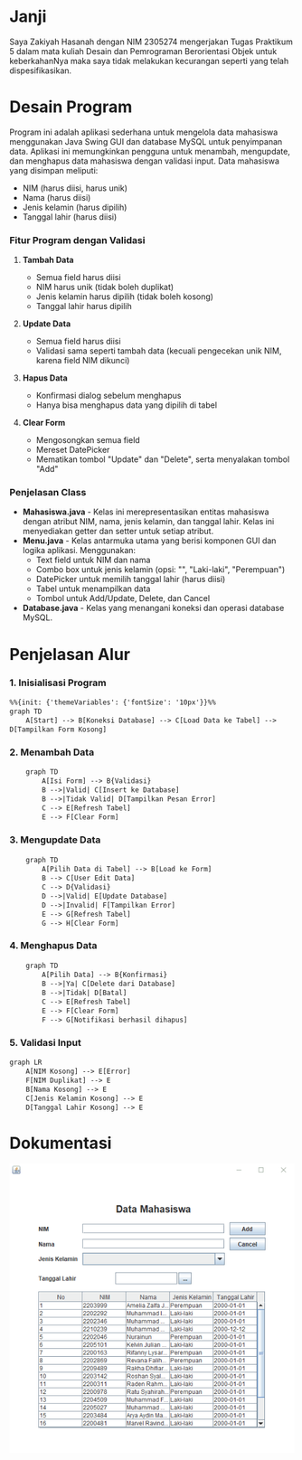 # Janji
Saya Zakiyah Hasanah dengan NIM 2305274 mengerjakan Tugas Praktikum 5 dalam mata kuliah Desain dan Pemrograman Berorientasi Objek untuk keberkahanNya maka saya tidak melakukan kecurangan seperti yang telah dispesifikasikan.

# Desain Program
Program ini adalah aplikasi sederhana untuk mengelola data mahasiswa menggunakan Java Swing GUI dan database MySQL untuk penyimpanan data. Aplikasi ini memungkinkan pengguna untuk menambah, mengupdate, dan menghapus data mahasiswa dengan validasi input. Data mahasiswa yang disimpan meliputi:
- NIM (harus diisi, harus unik)
- Nama (harus diisi)
- Jenis kelamin (harus dipilih)
- Tanggal lahir (harus diisi)

### Fitur Program dengan Validasi
1. **Tambah Data** 
   - Semua field harus diisi
   - NIM harus unik (tidak boleh duplikat)
   - Jenis kelamin harus dipilih (tidak boleh kosong)
   - Tanggal lahir harus dipilih

2. **Update Data** 
   - Semua field harus diisi
   - Validasi sama seperti tambah data (kecuali pengecekan unik NIM, karena field NIM dikunci)

3. **Hapus Data** 
   - Konfirmasi dialog sebelum menghapus
   - Hanya bisa menghapus data yang dipilih di tabel

4. **Clear Form** 
   - Mengosongkan semua field
   - Mereset DatePicker
   - Mematikan tombol "Update" dan "Delete", serta menyalakan tombol "Add"

### Penjelasan Class
* **Mahasiswa.java** - Kelas ini merepresentasikan entitas mahasiswa dengan atribut NIM, nama, jenis kelamin, dan tanggal lahir. Kelas ini menyediakan getter dan setter untuk setiap atribut.
* **Menu.java** - Kelas antarmuka utama yang berisi komponen GUI dan logika aplikasi. Menggunakan:
  - Text field untuk NIM dan nama
  - Combo box untuk jenis kelamin (opsi: "", "Laki-laki", "Perempuan")
  - DatePicker untuk memilih tanggal lahir (harus diisi)
  - Tabel untuk menampilkan data
  - Tombol untuk Add/Update, Delete, dan Cancel
* **Database.java** - Kelas yang menangani koneksi dan operasi database MySQL.


# Penjelasan Alur
### 1. **Inisialisasi Program** 
```mermaid
%%{init: {'themeVariables': {'fontSize': '10px'}}%%
graph TD
    A[Start] --> B[Koneksi Database] --> C[Load Data ke Tabel] --> D[Tampilkan Form Kosong]
```

### 2. **Menambah Data**
```mermaid
    graph TD
        A[Isi Form] --> B{Validasi}
        B -->|Valid| C[Insert ke Database]
        B -->|Tidak Valid| D[Tampilkan Pesan Error]
        C --> E[Refresh Tabel]
        E --> F[Clear Form]
```

### 3. **Mengupdate Data**
```mermaid
    graph TD
        A[Pilih Data di Tabel] --> B[Load ke Form]
        B --> C[User Edit Data]
        C --> D{Validasi}
        D -->|Valid| E[Update Database]
        D -->|Invalid| F[Tampilkan Error]
        E --> G[Refresh Tabel]
        G --> H[Clear Form]
```

### 4. **Menghapus Data**
```mermaid
    graph TD
        A[Pilih Data] --> B{Konfirmasi}
        B -->|Ya| C[Delete dari Database]
        B -->|Tidak| D[Batal]
        C --> E[Refresh Tabel]
        E --> F[Clear Form]
        F --> G[Notifikasi berhasil dihapus]
```

### 5. **Validasi Input**
```mermaid
graph LR
    A[NIM Kosong] --> E[Error]
    F[NIM Duplikat] --> E
    B[Nama Kosong] --> E
    C[Jenis Kelamin Kosong] --> E
    D[Tanggal Lahir Kosong] --> E
```

# Dokumentasi
![dokum](Screenshots/dpbo_tp5_demo.gif)
